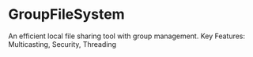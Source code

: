 # GroupFileSystem
An efficient local file sharing tool with group management. Key Features: Multicasting, Security, Threading
